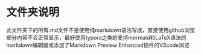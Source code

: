 # 文件夹说明

此文件夹下的所有.md文件不是使用纯markdown语法写成，直接使用github浏览部分内容不会正常显示，最好使用typora之类的支持mermaid和LaTeX语法的markdown编辑器或添加了Markdown Preview Enhanced插件的VScode浏览